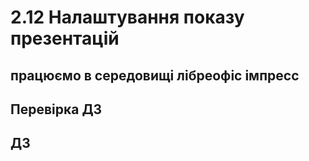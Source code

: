 # 2.12 Налаштування показу презентацій

## працюємо в середовищі лібреофіс імпресс 

## Перевірка ДЗ
 



## ДЗ
